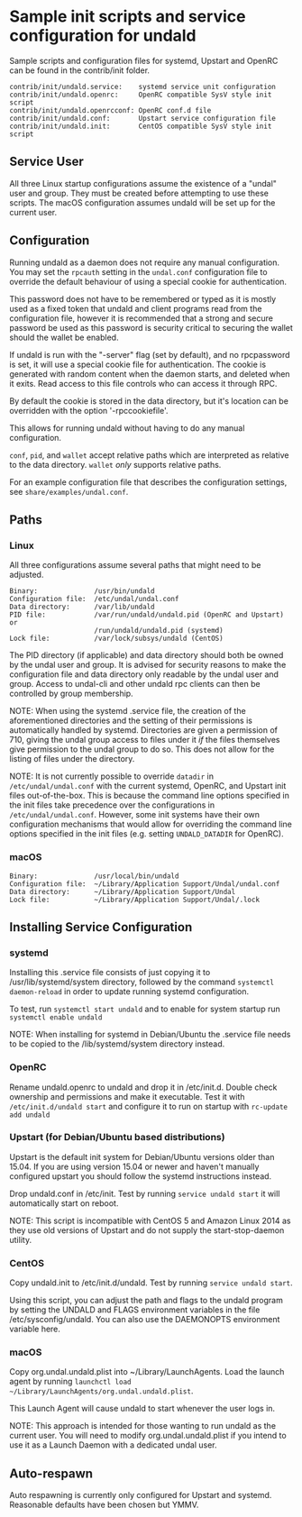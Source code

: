 Sample init scripts and service configuration for undald
==========================================================

Sample scripts and configuration files for systemd, Upstart and OpenRC
can be found in the contrib/init folder.

    contrib/init/undald.service:    systemd service unit configuration
    contrib/init/undald.openrc:     OpenRC compatible SysV style init script
    contrib/init/undald.openrcconf: OpenRC conf.d file
    contrib/init/undald.conf:       Upstart service configuration file
    contrib/init/undald.init:       CentOS compatible SysV style init script

Service User
---------------------------------

All three Linux startup configurations assume the existence of a "undal" user
and group.  They must be created before attempting to use these scripts.
The macOS configuration assumes undald will be set up for the current user.

Configuration
---------------------------------

Running undald as a daemon does not require any manual configuration. You may
set the `rpcauth` setting in the `undal.conf` configuration file to override
the default behaviour of using a special cookie for authentication.

This password does not have to be remembered or typed as it is mostly used
as a fixed token that undald and client programs read from the configuration
file, however it is recommended that a strong and secure password be used
as this password is security critical to securing the wallet should the
wallet be enabled.

If undald is run with the "-server" flag (set by default), and no rpcpassword is set,
it will use a special cookie file for authentication. The cookie is generated with random
content when the daemon starts, and deleted when it exits. Read access to this file
controls who can access it through RPC.

By default the cookie is stored in the data directory, but it's location can be overridden
with the option '-rpccookiefile'.

This allows for running undald without having to do any manual configuration.

`conf`, `pid`, and `wallet` accept relative paths which are interpreted as
relative to the data directory. `wallet` *only* supports relative paths.

For an example configuration file that describes the configuration settings,
see `share/examples/undal.conf`.

Paths
---------------------------------

### Linux

All three configurations assume several paths that might need to be adjusted.

    Binary:              /usr/bin/undald
    Configuration file:  /etc/undal/undal.conf
    Data directory:      /var/lib/undald
    PID file:            /var/run/undald/undald.pid (OpenRC and Upstart) or
                         /run/undald/undald.pid (systemd)
    Lock file:           /var/lock/subsys/undald (CentOS)

The PID directory (if applicable) and data directory should both be owned by the
undal user and group. It is advised for security reasons to make the
configuration file and data directory only readable by the undal user and
group. Access to undal-cli and other undald rpc clients can then be
controlled by group membership.

NOTE: When using the systemd .service file, the creation of the aforementioned
directories and the setting of their permissions is automatically handled by
systemd. Directories are given a permission of 710, giving the undal group
access to files under it _if_ the files themselves give permission to the
undal group to do so. This does not allow
for the listing of files under the directory.

NOTE: It is not currently possible to override `datadir` in
`/etc/undal/undal.conf` with the current systemd, OpenRC, and Upstart init
files out-of-the-box. This is because the command line options specified in the
init files take precedence over the configurations in
`/etc/undal/undal.conf`. However, some init systems have their own
configuration mechanisms that would allow for overriding the command line
options specified in the init files (e.g. setting `UNDALD_DATADIR` for
OpenRC).

### macOS

    Binary:              /usr/local/bin/undald
    Configuration file:  ~/Library/Application Support/Undal/undal.conf
    Data directory:      ~/Library/Application Support/Undal
    Lock file:           ~/Library/Application Support/Undal/.lock

Installing Service Configuration
-----------------------------------

### systemd

Installing this .service file consists of just copying it to
/usr/lib/systemd/system directory, followed by the command
`systemctl daemon-reload` in order to update running systemd configuration.

To test, run `systemctl start undald` and to enable for system startup run
`systemctl enable undald`

NOTE: When installing for systemd in Debian/Ubuntu the .service file needs to be copied to the /lib/systemd/system directory instead.

### OpenRC

Rename undald.openrc to undald and drop it in /etc/init.d.  Double
check ownership and permissions and make it executable.  Test it with
`/etc/init.d/undald start` and configure it to run on startup with
`rc-update add undald`

### Upstart (for Debian/Ubuntu based distributions)

Upstart is the default init system for Debian/Ubuntu versions older than 15.04. If you are using version 15.04 or newer and haven't manually configured upstart you should follow the systemd instructions instead.

Drop undald.conf in /etc/init.  Test by running `service undald start`
it will automatically start on reboot.

NOTE: This script is incompatible with CentOS 5 and Amazon Linux 2014 as they
use old versions of Upstart and do not supply the start-stop-daemon utility.

### CentOS

Copy undald.init to /etc/init.d/undald. Test by running `service undald start`.

Using this script, you can adjust the path and flags to the undald program by
setting the UNDALD and FLAGS environment variables in the file
/etc/sysconfig/undald. You can also use the DAEMONOPTS environment variable here.

### macOS

Copy org.undal.undald.plist into ~/Library/LaunchAgents. Load the launch agent by
running `launchctl load ~/Library/LaunchAgents/org.undal.undald.plist`.

This Launch Agent will cause undald to start whenever the user logs in.

NOTE: This approach is intended for those wanting to run undald as the current user.
You will need to modify org.undal.undald.plist if you intend to use it as a
Launch Daemon with a dedicated undal user.

Auto-respawn
-----------------------------------

Auto respawning is currently only configured for Upstart and systemd.
Reasonable defaults have been chosen but YMMV.
